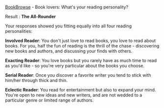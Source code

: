 [BookBrowse](https://www.bookbrowse.com/quiz/) - Book lovers: What's your reading personality?

Result : 
**The All-Rounder**

Your responses showed you fitting equally into all four reading personalities:

**Involved Reader**: You don't just love to read books, you love to read about books. For you, half the fun of reading is the thrill of the chase - discovering new books and authors, and discussing your finds with others.

**Exacting Reader**: You love books but you rarely have as much time to read as you'd like - so you're very particular about the books you choose.

**Serial Reader**: Once you discover a favorite writer you tend to stick with him/her through thick and thin.

**Eclectic Reader**: You read for entertainment but also to expand your mind. You're open to new ideas and new writers, and are not wedded to a particular genre or limited range of authors.
